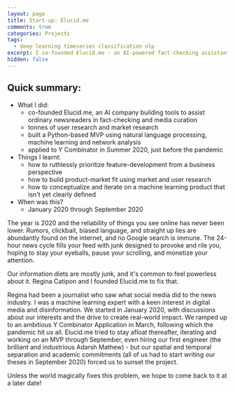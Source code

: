 ```yaml
---
layout: page
title: Start-up: Elucid.me
comments: true
categories: Projects
tags:
  - deep learning timeseries classification nlp
excerpt: I co-founded Elucid.me - an AI-powered fact-checking assistant for digital news...
hidden: false
---
```


## Quick summary:

- What I did:
    - co-founded Elucid.me, an AI company building tools to assist ordinary newsreaders in fact-checking and media curation
    - tonnes of user research and market research
    - built a Python-based MVP using natural language processing, machine learning and network analysis
    - applied to Y Combinator in Summer 2020, just before the pandemic
- Things I learnt:
    - how to ruthlessly prioritize feature-development from a business perspective
    - how to build product-market fit using market and user research
    - how to conceptualize and iterate on a machine learning product that isn't yet clearly defined
- When was this?
    - January 2020 through September 2020

The year is 2020 and the reliability of things you see online has never been lower. Rumors, clickbait, biased language, and straight up lies are abundantly found on the internet, and no Google search is immune. The 24-hour news cycle fills your feed with junk designed to provoke and rile you, hoping to stay your eyeballs, pause your scrolling, and monetize your attention.

Our information diets are mostly junk, and it's common to feel powerless about it. Regina Catipon and I founded Elucid.me to fix that.

Regina had been a journalist who saw what social media did to the news industry. I was a machine learning expert with a keen interest in digital media and disinformation. We started in January 2020, with discussions about our interests and the drive to create real-world impact. We ramped up to an ambitious Y Combinator Application in March, following which the pandemic hit us all. Elucid.me tried to stay afloat thereafter, iterating and working on an MVP through September, even hiring our first engineer (the brilliant and industrious Adarsh Mathew) - but our spatial and temporal separation and academic commitments (all of us had to start writing our theses in September 2020) forced us to sunset the project.

Unless the world magically fixes this problem, we hope to come back to it at a later date!
